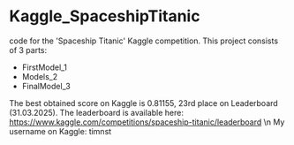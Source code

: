 # Kaggle_SpaceshipTitanic
code for the 'Spaceship Titanic' Kaggle competition.
This project consists of 3 parts:
  - FirstModel_1
  - Models_2
  - FinalModel_3

The best obtained score on Kaggle is 0.81155,
23rd place on Leaderboard (31.03.2025). 
The leaderboard is available here:
https://www.kaggle.com/competitions/spaceship-titanic/leaderboard
\n My username on Kaggle:
timnst

